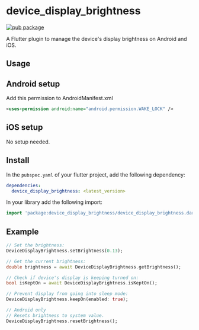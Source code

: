 # device_display_brightness

[![pub package](https://img.shields.io/pub/v/device_display_brightness.svg?label=device_display_brightness&color=black)](https://pub.dartlang.org/packages/device_display_brightness)

A Flutter plugin to manage the device's display brightness on Android and iOS.

## Usage

## Android setup

Add this permission to AndroidManifest.xml

```xml
<uses-permission android:name="android.permission.WAKE_LOCK" />
```

## iOS setup

No setup needed.

## Install

In the `pubspec.yaml` of your flutter project, add the following dependency:

```yaml
dependencies:
  device_display_brightness: <latest_version>
```

In your library add the following import:

```dart
import 'package:device_display_brightness/device_display_brightness.dart';
```

## Example

```dart
// Set the brightness:
DeviceDisplayBrightness.setBrightness(0.13);

// Get the current brightness:
double brightness = await DeviceDisplayBrightness.getBrightness();

// Check if device's display is keeping turned on:
bool isKeptOn = await DeviceDisplayBrightness.isKeptOn();

// Prevent display from going into sleep mode:
DeviceDisplayBrightness.keepOn(enabled: true);

// Android only
// Resets brightness to system value.
DeviceDisplayBrightness.resetBrightness();
```

<!-- Links -->

[pub_badge]: https://img.shields.io/pub/v/device_display_brightness.svg
